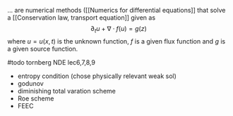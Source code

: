 ... are numerical methods ([[Numerics for differential equations]] that solve a [[Conservation law, transport equation]] given as
$$\partial_t u + \nabla \cdot f(u) = g(z)$$
where $u=u(x,t)$ is the unknown function, $f$ is a given flux function and $g$ is a given source function. 


#todo tornberg NDE lec6,7,8,9 
- entropy condition (chose physically relevant weak sol)
- godunov
- diminishing total varation scheme
- Roe scheme
- FEEC

